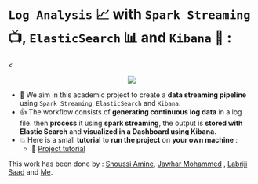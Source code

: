 # `Log Analysis` 📈 with `Spark Streaming` 📺, `ElasticSearch` 📊 and `Kibana` 👀 :
<
<p align="center">
  <img src="https://user-images.githubusercontent.com/74627083/155904389-1383accb-1571-4f5b-ac33-9d9c0101f441.jpg" />
</p>

- 🎯 We aim in this academic project to create a **data streaming pipeline** using `Spark Streaming`, `ElasticSearch` and `Kibana`.
- 👍 The workflow consists of **generating continuous log data** in a log file. then **process** it using **spark streaming**, the output is **stored with Elastic Search** and **visualized  in a Dashboard using Kibana**.
- 💥 Here is a small **tutorial** to **run the project** on **your own machine** :
  - 🙌 [Project tutorial](https://github.com/isbainemohamed/SparkStreamingProject/blob/main/SparkStreaminProject_Isbaine_Jawhar_Snoussi_Report_final.pdf)


This work has been done by : 
[Snoussi Amine](https://github.com/Aminos7), [Jawhar Mohammed](https://github.com/javo2) , [Labriji Saad](https://github.com/labrijisaad) and [Me](https://github.com/isbainemohamed).


